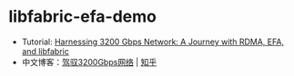 # libfabric-efa-demo

* Tutorial: [Harnessing 3200 Gbps Network: A Journey with RDMA, EFA, and libfabric](https://le.qun.ch/en/blog/2024/12/25/libfabric-efa-0-intro/)
* 中文博客：[驾驭3200Gbps网络](https://abcdabcd987.com/2024/12/25/libfabric-efa-0-intro/) | [知乎](https://zhuanlan.zhihu.com/p/14925828538)
